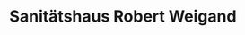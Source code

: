 ---
title: "Sanitätshaus Robert Weigand"
url: /neubiberg/sanitaetshaus-robert-weigand/
shop: Sanitätshaus
---